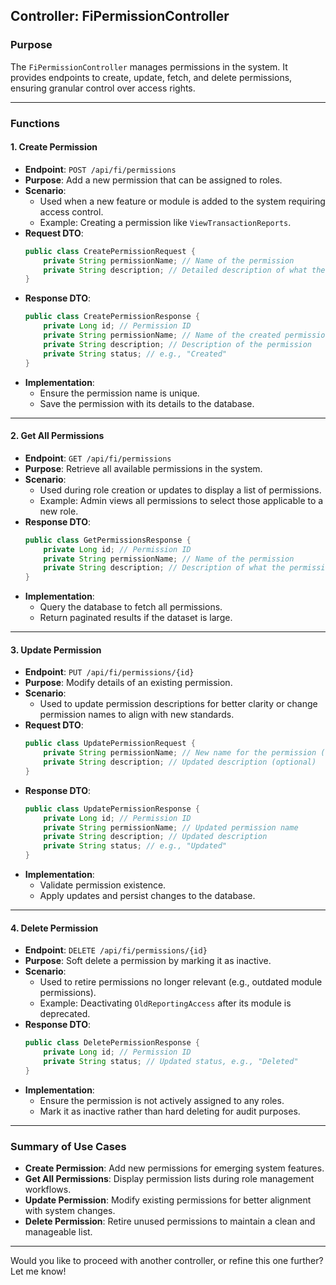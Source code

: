 ## **Controller: FiPermissionController**

### **Purpose**
The `FiPermissionController` manages permissions in the system. It provides endpoints to create, update, fetch, and delete permissions, ensuring granular control over access rights.

---

### **Functions**

#### 1. **Create Permission**
- **Endpoint**: `POST /api/fi/permissions`
- **Purpose**: Add a new permission that can be assigned to roles.
- **Scenario**:
    - Used when a new feature or module is added to the system requiring access control.
    - Example: Creating a permission like `ViewTransactionReports`.
- **Request DTO**:
  ```java
  public class CreatePermissionRequest {
      private String permissionName; // Name of the permission
      private String description; // Detailed description of what the permission allows
  }
  ```
- **Response DTO**:
  ```java
  public class CreatePermissionResponse {
      private Long id; // Permission ID
      private String permissionName; // Name of the created permission
      private String description; // Description of the permission
      private String status; // e.g., "Created"
  }
  ```
- **Implementation**:
    - Ensure the permission name is unique.
    - Save the permission with its details to the database.

---

#### 2. **Get All Permissions**
- **Endpoint**: `GET /api/fi/permissions`
- **Purpose**: Retrieve all available permissions in the system.
- **Scenario**:
    - Used during role creation or updates to display a list of permissions.
    - Example: Admin views all permissions to select those applicable to a new role.
- **Response DTO**:
  ```java
  public class GetPermissionsResponse {
      private Long id; // Permission ID
      private String permissionName; // Name of the permission
      private String description; // Description of what the permission allows
  }
  ```
- **Implementation**:
    - Query the database to fetch all permissions.
    - Return paginated results if the dataset is large.

---

#### 3. **Update Permission**
- **Endpoint**: `PUT /api/fi/permissions/{id}`
- **Purpose**: Modify details of an existing permission.
- **Scenario**:
    - Used to update permission descriptions for better clarity or change permission names to align with new standards.
- **Request DTO**:
  ```java
  public class UpdatePermissionRequest {
      private String permissionName; // New name for the permission (optional)
      private String description; // Updated description (optional)
  }
  ```
- **Response DTO**:
  ```java
  public class UpdatePermissionResponse {
      private Long id; // Permission ID
      private String permissionName; // Updated permission name
      private String description; // Updated description
      private String status; // e.g., "Updated"
  }
  ```
- **Implementation**:
    - Validate permission existence.
    - Apply updates and persist changes to the database.

---

#### 4. **Delete Permission**
- **Endpoint**: `DELETE /api/fi/permissions/{id}`
- **Purpose**: Soft delete a permission by marking it as inactive.
- **Scenario**:
    - Used to retire permissions no longer relevant (e.g., outdated module permissions).
    - Example: Deactivating `OldReportingAccess` after its module is deprecated.
- **Response DTO**:
  ```java
  public class DeletePermissionResponse {
      private Long id; // Permission ID
      private String status; // Updated status, e.g., "Deleted"
  }
  ```
- **Implementation**:
    - Ensure the permission is not actively assigned to any roles.
    - Mark it as inactive rather than hard deleting for audit purposes.

---

### **Summary of Use Cases**
- **Create Permission**: Add new permissions for emerging system features.
- **Get All Permissions**: Display permission lists during role management workflows.
- **Update Permission**: Modify existing permissions for better alignment with system changes.
- **Delete Permission**: Retire unused permissions to maintain a clean and manageable list.

---

Would you like to proceed with another controller, or refine this one further? Let me know! 